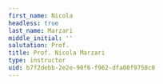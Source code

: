 ```yaml
---
first_name: Nicola
headless: true
last_name: Marzari
middle_initial: ''
salutation: Prof.
title: Prof. Nicola Marzari
type: instructor
uid: b7f2debb-2e2e-90f6-f962-dfa00f9758c0
---
```

